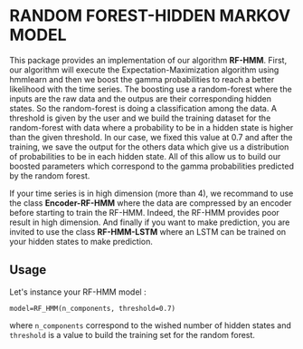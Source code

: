 # RANDOM FOREST-HIDDEN MARKOV MODEL

This package provides an implementation of our algorithm **RF-HMM**. First, our algorithm will execute the Expectation-Maximization algorithm using hmmlearn and then we boost
the gamma probabilities to reach a better likelihood with the time series. The boosting use a random-forest where the inputs are the raw data and the outpus are their corresponding hidden states. So the random-forest is doing a classification among the data. A threshold is given by the user and we build the training dataset for the random-forest with data where a probability to be in a hidden state is higher than the given threshold. In our case, we fixed this value at 0.7 and after the training, we save the output for the others data which give us a distribution of probabilities to be in each hidden state. All of this allow us to build our boosted parameters which correspond to the gamma probabilities predicted by the random forest.

If your time series is in high dimension (more than 4), we recommand to use the class **Encoder-RF-HMM**
where the data are compressed by an encoder before starting to train the RF-HMM. Indeed, the RF-HMM provides poor result in high dimension. And finally if you want to make 
prediction, you are invited to use the class **RF-HMM-LSTM** where an LSTM can be trained on your hidden states to make prediction.

## Usage

Let's instance your RF-HMM model :

~~~
model=RF_HMM(n_components, threshold=0.7)
~~~

where ``n_components`` correspond to the wished number of hidden states and ``threshold`` is a value to build the training set for the random forest. 
